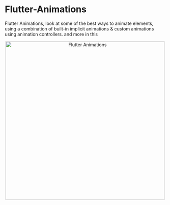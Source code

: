 # Flutter-Animations
Flutter Animations, look at some of the best ways to animate elements, using a combination of built-in implicit animations &amp; custom animations using animation controllers. and more in this

<p align="center">
  <img src="https://miro.medium.com/v2/resize:fit:900/1*ADxa8DAu2pT66Nv3roRsvA.gif" alt="Flutter Animations" width="500">
</p>
